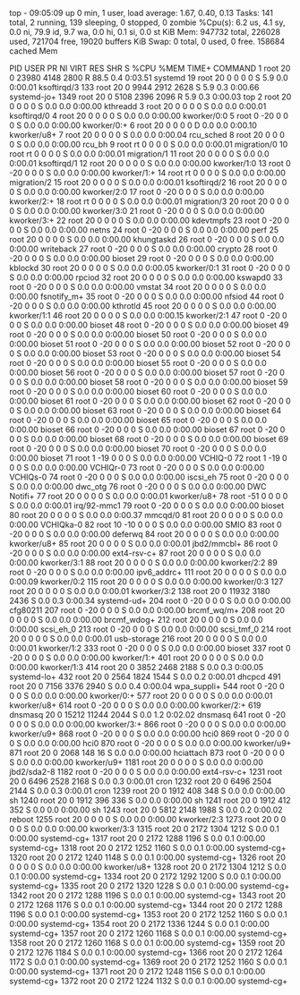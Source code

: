 top - 09:05:09 up 0 min,  1 user,  load average: 1.67, 0.40, 0.13
Tasks: 141 total,   2 running, 139 sleeping,   0 stopped,   0 zombie
%Cpu(s):  6.2 us,  4.1 sy,  0.0 ni, 79.9 id,  9.7 wa,  0.0 hi,  0.1 si,  0.0 st
KiB Mem:    947732 total,   226028 used,   721704 free,    19020 buffers
KiB Swap:        0 total,        0 used,        0 free.   158684 cached Mem

  PID USER      PR  NI    VIRT    RES    SHR S  %CPU %MEM     TIME+ COMMAND
    1 root      20   0   23980   4148   2800 R  88.5  0.4   0:03.51 systemd
   19 root      20   0       0      0      0 S   5.9  0.0   0:00.01 ksoftirqd/3
  133 root      20   0    9944   2912   2628 S   5.9  0.3   0:00.66 systemd-jo+
 1349 root      20   0    5108   2396   2096 R   5.9  0.3   0:00.03 top
    2 root      20   0       0      0      0 S   0.0  0.0   0:00.00 kthreadd
    3 root      20   0       0      0      0 S   0.0  0.0   0:00.01 ksoftirqd/0
    4 root      20   0       0      0      0 S   0.0  0.0   0:00.00 kworker/0:0
    5 root       0 -20       0      0      0 S   0.0  0.0   0:00.00 kworker/0:+
    6 root      20   0       0      0      0 D   0.0  0.0   0:00.10 kworker/u8+
    7 root      20   0       0      0      0 S   0.0  0.0   0:00.04 rcu_sched
    8 root      20   0       0      0      0 S   0.0  0.0   0:00.00 rcu_bh
    9 root      rt   0       0      0      0 S   0.0  0.0   0:00.01 migration/0
   10 root      rt   0       0      0      0 S   0.0  0.0   0:00.01 migration/1
   11 root      20   0       0      0      0 S   0.0  0.0   0:00.01 ksoftirqd/1
   12 root      20   0       0      0      0 S   0.0  0.0   0:00.00 kworker/1:0
   13 root       0 -20       0      0      0 S   0.0  0.0   0:00.00 kworker/1:+
   14 root      rt   0       0      0      0 S   0.0  0.0   0:00.00 migration/2
   15 root      20   0       0      0      0 S   0.0  0.0   0:00.01 ksoftirqd/2
   16 root      20   0       0      0      0 S   0.0  0.0   0:00.00 kworker/2:0
   17 root       0 -20       0      0      0 S   0.0  0.0   0:00.00 kworker/2:+
   18 root      rt   0       0      0      0 S   0.0  0.0   0:00.01 migration/3
   20 root      20   0       0      0      0 S   0.0  0.0   0:00.00 kworker/3:0
   21 root       0 -20       0      0      0 S   0.0  0.0   0:00.00 kworker/3:+
   22 root      20   0       0      0      0 S   0.0  0.0   0:00.00 kdevtmpfs
   23 root       0 -20       0      0      0 S   0.0  0.0   0:00.00 netns
   24 root       0 -20       0      0      0 S   0.0  0.0   0:00.00 perf
   25 root      20   0       0      0      0 S   0.0  0.0   0:00.00 khungtaskd
   26 root       0 -20       0      0      0 S   0.0  0.0   0:00.00 writeback
   27 root       0 -20       0      0      0 S   0.0  0.0   0:00.00 crypto
   28 root       0 -20       0      0      0 S   0.0  0.0   0:00.00 bioset
   29 root       0 -20       0      0      0 S   0.0  0.0   0:00.00 kblockd
   30 root      20   0       0      0      0 S   0.0  0.0   0:00.05 kworker/0:1
   31 root       0 -20       0      0      0 S   0.0  0.0   0:00.00 rpciod
   32 root      20   0       0      0      0 S   0.0  0.0   0:00.00 kswapd0
   33 root       0 -20       0      0      0 S   0.0  0.0   0:00.00 vmstat
   34 root      20   0       0      0      0 S   0.0  0.0   0:00.00 fsnotify_m+
   35 root       0 -20       0      0      0 S   0.0  0.0   0:00.00 nfsiod
   44 root       0 -20       0      0      0 S   0.0  0.0   0:00.00 kthrotld
   45 root      20   0       0      0      0 S   0.0  0.0   0:00.00 kworker/1:1
   46 root      20   0       0      0      0 S   0.0  0.0   0:00.15 kworker/2:1
   47 root       0 -20       0      0      0 S   0.0  0.0   0:00.00 bioset
   48 root       0 -20       0      0      0 S   0.0  0.0   0:00.00 bioset
   49 root       0 -20       0      0      0 S   0.0  0.0   0:00.00 bioset
   50 root       0 -20       0      0      0 S   0.0  0.0   0:00.00 bioset
   51 root       0 -20       0      0      0 S   0.0  0.0   0:00.00 bioset
   52 root       0 -20       0      0      0 S   0.0  0.0   0:00.00 bioset
   53 root       0 -20       0      0      0 S   0.0  0.0   0:00.00 bioset
   54 root       0 -20       0      0      0 S   0.0  0.0   0:00.00 bioset
   55 root       0 -20       0      0      0 S   0.0  0.0   0:00.00 bioset
   56 root       0 -20       0      0      0 S   0.0  0.0   0:00.00 bioset
   57 root       0 -20       0      0      0 S   0.0  0.0   0:00.00 bioset
   58 root       0 -20       0      0      0 S   0.0  0.0   0:00.00 bioset
   59 root       0 -20       0      0      0 S   0.0  0.0   0:00.00 bioset
   60 root       0 -20       0      0      0 S   0.0  0.0   0:00.00 bioset
   61 root       0 -20       0      0      0 S   0.0  0.0   0:00.00 bioset
   62 root       0 -20       0      0      0 S   0.0  0.0   0:00.00 bioset
   63 root       0 -20       0      0      0 S   0.0  0.0   0:00.00 bioset
   64 root       0 -20       0      0      0 S   0.0  0.0   0:00.00 bioset
   65 root       0 -20       0      0      0 S   0.0  0.0   0:00.00 bioset
   66 root       0 -20       0      0      0 S   0.0  0.0   0:00.00 bioset
   67 root       0 -20       0      0      0 S   0.0  0.0   0:00.00 bioset
   68 root       0 -20       0      0      0 S   0.0  0.0   0:00.00 bioset
   69 root       0 -20       0      0      0 S   0.0  0.0   0:00.00 bioset
   70 root       0 -20       0      0      0 S   0.0  0.0   0:00.00 bioset
   71 root       1 -19       0      0      0 S   0.0  0.0   0:00.00 VCHIQ-0
   72 root       1 -19       0      0      0 S   0.0  0.0   0:00.00 VCHIQr-0
   73 root       0 -20       0      0      0 S   0.0  0.0   0:00.00 VCHIQs-0
   74 root       0 -20       0      0      0 S   0.0  0.0   0:00.00 iscsi_eh
   75 root       0 -20       0      0      0 S   0.0  0.0   0:00.00 dwc_otg
   76 root       0 -20       0      0      0 S   0.0  0.0   0:00.00 DWC Notifi+
   77 root      20   0       0      0      0 S   0.0  0.0   0:00.01 kworker/u8+
   78 root     -51   0       0      0      0 S   0.0  0.0   0:00.01 irq/92-mmc1
   79 root       0 -20       0      0      0 S   0.0  0.0   0:00.00 bioset
   80 root      20   0       0      0      0 S   0.0  0.0   0:00.37 mmcqd/0
   81 root      20   0       0      0      0 S   0.0  0.0   0:00.00 VCHIQka-0
   82 root      10 -10       0      0      0 S   0.0  0.0   0:00.00 SMIO
   83 root       0 -20       0      0      0 S   0.0  0.0   0:00.00 deferwq
   84 root      20   0       0      0      0 S   0.0  0.0   0:00.00 kworker/u8+
   85 root      20   0       0      0      0 S   0.0  0.0   0:00.01 jbd2/mmcbl+
   86 root       0 -20       0      0      0 S   0.0  0.0   0:00.00 ext4-rsv-c+
   87 root      20   0       0      0      0 S   0.0  0.0   0:00.00 kworker/3:1
   88 root      20   0       0      0      0 S   0.0  0.0   0:00.00 kworker/2:2
   89 root       0 -20       0      0      0 S   0.0  0.0   0:00.00 ipv6_addrc+
  111 root      20   0       0      0      0 S   0.0  0.0   0:00.09 kworker/0:2
  115 root      20   0       0      0      0 S   0.0  0.0   0:00.00 kworker/0:3
  127 root      20   0       0      0      0 S   0.0  0.0   0:00.01 kworker/3:2
  138 root      20   0   11932   3180   2436 S   0.0  0.3   0:00.34 systemd-ud+
  204 root       0 -20       0      0      0 S   0.0  0.0   0:00.00 cfg80211
  207 root       0 -20       0      0      0 S   0.0  0.0   0:00.00 brcmf_wq/m+
  208 root      20   0       0      0      0 S   0.0  0.0   0:00.00 brcmf_wdog+
  212 root      20   0       0      0      0 S   0.0  0.0   0:00.00 scsi_eh_0
  213 root       0 -20       0      0      0 S   0.0  0.0   0:00.00 scsi_tmf_0
  214 root      20   0       0      0      0 S   0.0  0.0   0:00.01 usb-storage
  216 root      20   0       0      0      0 S   0.0  0.0   0:00.01 kworker/1:2
  333 root       0 -20       0      0      0 S   0.0  0.0   0:00.00 bioset
  337 root       0 -20       0      0      0 S   0.0  0.0   0:00.00 kworker/1:+
  401 root      20   0       0      0      0 S   0.0  0.0   0:00.00 kworker/1:3
  414 root      20   0    3852   2468   2188 S   0.0  0.3   0:00.05 systemd-lo+
  432 root      20   0    2564   1824   1544 S   0.0  0.2   0:00.01 dhcpcd
  491 root      20   0    7156   3376   2940 S   0.0  0.4   0:00.04 wpa_suppli+
  544 root       0 -20       0      0      0 S   0.0  0.0   0:00.00 kworker/0:+
  577 root      20   0       0      0      0 S   0.0  0.0   0:00.01 kworker/u8+
  614 root       0 -20       0      0      0 S   0.0  0.0   0:00.00 kworker/2:+
  619 dnsmasq   20   0   15212  11244   2044 S   0.0  1.2   0:02.02 dnsmasq
  641 root       0 -20       0      0      0 S   0.0  0.0   0:00.00 kworker/3:+
  866 root       0 -20       0      0      0 S   0.0  0.0   0:00.00 kworker/u9+
  868 root       0 -20       0      0      0 S   0.0  0.0   0:00.00 hci0
  869 root       0 -20       0      0      0 S   0.0  0.0   0:00.00 hci0
  870 root       0 -20       0      0      0 S   0.0  0.0   0:00.00 kworker/u9+
  871 root      20   0    2068    148     16 S   0.0  0.0   0:00.00 hciattach
  873 root       0 -20       0      0      0 S   0.0  0.0   0:00.00 kworker/u9+
 1181 root      20   0       0      0      0 S   0.0  0.0   0:00.00 jbd2/sda2-8
 1182 root       0 -20       0      0      0 S   0.0  0.0   0:00.00 ext4-rsv-c+
 1231 root      20   0    6496   2528   2168 S   0.0  0.3   0:00.01 cron
 1232 root      20   0    6496   2504   2144 S   0.0  0.3   0:00.01 cron
 1239 root      20   0    1912    408    348 S   0.0  0.0   0:00.00 sh
 1240 root      20   0    1912    396    336 S   0.0  0.0   0:00.00 sh
 1241 root      20   0    1912    412    352 S   0.0  0.0   0:00.00 sh
 1243 root      20   0    5812   2148   1988 S   0.0  0.2   0:00.02 reboot
 1255 root      20   0       0      0      0 S   0.0  0.0   0:00.00 kworker/2:3
 1273 root      20   0       0      0      0 S   0.0  0.0   0:00.00 kworker/3:3
 1315 root      20   0    2172   1304   1212 S   0.0  0.1   0:00.00 systemd-cg+
 1317 root      20   0    2172   1288   1196 S   0.0  0.1   0:00.00 systemd-cg+
 1318 root      20   0    2172   1252   1160 S   0.0  0.1   0:00.00 systemd-cg+
 1320 root      20   0    2172   1240   1148 S   0.0  0.1   0:00.00 systemd-cg+
 1326 root      20   0       0      0      0 S   0.0  0.0   0:00.00 kworker/u8+
 1328 root      20   0    2172   1304   1212 S   0.0  0.1   0:00.00 systemd-cg+
 1334 root      20   0    2172   1292   1200 S   0.0  0.1   0:00.00 systemd-cg+
 1335 root      20   0    2172   1320   1228 S   0.0  0.1   0:00.00 systemd-cg+
 1342 root      20   0    2172   1288   1196 S   0.0  0.1   0:00.00 systemd-cg+
 1343 root      20   0    2172   1268   1176 S   0.0  0.1   0:00.00 systemd-cg+
 1344 root      20   0    2172   1288   1196 S   0.0  0.1   0:00.00 systemd-cg+
 1353 root      20   0    2172   1252   1160 S   0.0  0.1   0:00.00 systemd-cg+
 1354 root      20   0    2172   1336   1244 S   0.0  0.1   0:00.00 systemd-cg+
 1357 root      20   0    2172   1260   1168 S   0.0  0.1   0:00.00 systemd-cg+
 1358 root      20   0    2172   1260   1168 S   0.0  0.1   0:00.00 systemd-cg+
 1359 root      20   0    2172   1276   1184 S   0.0  0.1   0:00.00 systemd-cg+
 1366 root      20   0    2172   1264   1172 S   0.0  0.1   0:00.00 systemd-cg+
 1369 root      20   0    2172   1252   1160 S   0.0  0.1   0:00.00 systemd-cg+
 1371 root      20   0    2172   1248   1156 S   0.0  0.1   0:00.00 systemd-cg+
 1372 root      20   0    2172   1224   1132 S   0.0  0.1   0:00.00 systemd-cg+
